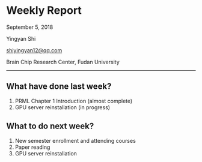 # Weekly Report

September 5, 2018

Yingyan Shi

shiyingyan12@qq.com

Brain Chip Research Center, Fudan University

*******

## What have done last week?

1. PRML Chapter 1 Introduction (almost complete)
2. GPU server reinstallation (in progress)

## What to do next week?

1. New semester enrollment and attending courses
2. Paper reading
3. GPU server reinstallation 